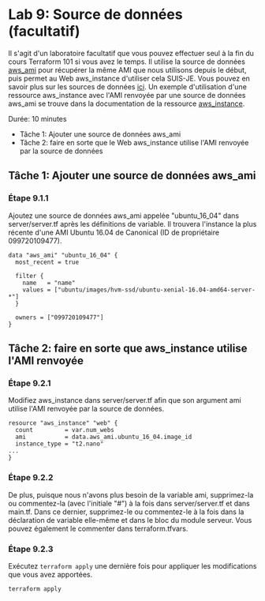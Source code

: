 # Lab 9: Source de données (facultatif)

Il s'agit d'un laboratoire facultatif que vous pouvez effectuer seul à la fin du cours Terraform 101 si vous avez le temps. Il utilise la source de données [aws_ami](https://www.terraform.io/docs/providers/aws/d/ami.html) pour récupérer la même AMI que nous utilisons depuis le début, puis permet au Web aws_instance d'utiliser cela SUIS-JE. Vous pouvez en savoir plus sur les sources de données [ici](https://www.terraform.io/docs/configuration/data-sources.html). Un exemple d'utilisation d'une ressource aws_instance avec l'AMI renvoyée par une source de données aws_ami se trouve dans la documentation de la ressource [aws_instance](https://www.terraform.io/docs/providers/aws/r/instance.html).

Durée: 10 minutes

- Tâche 1: Ajouter une source de données aws_ami
- Tâche 2: faire en sorte que le Web aws_instance utilise l'AMI renvoyée par la source de données

## Tâche 1: Ajouter une source de données aws_ami

### Étape 9.1.1

Ajoutez une source de données aws_ami appelée "ubuntu_16_04" dans server/server.tf après les définitions de variable. Il trouvera l'instance la plus récente d'une AMI Ubuntu 16.04 de Canonical (ID de propriétaire 099720109477).

```hcl
data "aws_ami" "ubuntu_16_04" {
  most_recent = true

  filter {
    name   = "name"
    values = ["ubuntu/images/hvm-ssd/ubuntu-xenial-16.04-amd64-server-*"]
  }

  owners = ["099720109477"]
}
```

## Tâche 2: faire en sorte que aws_instance utilise l'AMI renvoyée

### Étape 9.2.1

Modifiez aws_instance dans server/server.tf afin que son argument ami utilise l'AMI renvoyée par la source de données.

```hcl
resource "aws_instance" "web" {
  count         = var.num_webs
  ami           = data.aws_ami.ubuntu_16_04.image_id
  instance_type = "t2.nano"
...
}
```

### Étape 9.2.2

De plus, puisque nous n'avons plus besoin de la variable ami, supprimez-la ou commentez-la (avec l'initiale "#") à la fois dans server/server.tf et dans main.tf. Dans ce dernier, supprimez-le ou commentez-le à la fois dans la déclaration de variable elle-même et dans le bloc du module serveur. Vous pouvez également le commenter dans terraform.tfvars.

### Étape 9.2.3

Exécutez `terraform apply` une dernière fois pour appliquer les modifications que vous avez apportées.

```shell
terraform apply
```
